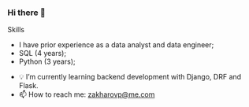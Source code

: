 ### Hi there 👋


Skills
* I have prior experience as a data analyst and data engineer;
* SQL (4 years);
* Python (3 years);

- 💡 I’m currently learning backend development with Django, DRF and Flask.
- 📫 How to reach me: zakharovp@me.com
